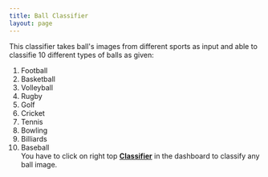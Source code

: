 ```yaml
---
title: Ball Classifier
layout: page
---
```

This classifier takes ball's images from different sports as input and able to classifie 10 different types of balls as
given: <br />
1. Football<br />
2. Basketball<br />
3. Volleyball<br />
4. Rugby<br />
5. Golf<br />
6. Cricket<br />
7. Tennis<br />
8. Bowling<br />
9. Billiards<br />
10. Baseball<br />
You have to click on right top [**Classifier**](https://kavinh07.github.io/Ball-Classifier/ball_classifier.html) in the dashboard to classify any ball image.

